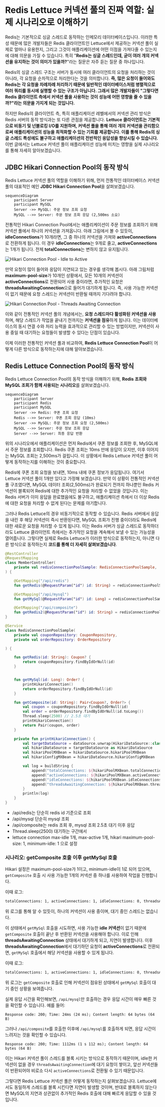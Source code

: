 # Redis Lettuce 커넥션 풀의 진짜 역할: 실제 시나리오로 이해하기

Redis는 기본적으로 싱글 스레드로 동작하는 인메모리 데이터베이스입니다. 이러한 특성 때문에 많은 개발자들은 Redis 클라이언트인 Lettuce에서 제공하는 커넥션 풀이 실제로 얼마나 유용한지, 그리고 그것이 애플리케이션에 어떤 이점을 가져다줄 수 있는지에 대해 의문을 가질 수 있습니다. 특히 "**Redis는 싱글 스레드인데, 굳이 여러 개의 커넥션을 유지하는 것이 의미가 있을까?**"라는 질문은 자주 듣는 질문 중 하나입니다.

Redis의 싱글 스레드 구조는 서버가 동시에 여러 클라이언트의 요청을 처리하는 것이 아니라, 각 요청을 순차적으로 처리한다는 것을 의미합니다. **즉, 많은 요청이 들어와도 Redis는 각 요청을 차례차례 처리하기 때문에 일반적인 데이터베이스처럼 병렬적으로 여러 쿼리를 동시에 실행할 수 있는 구조가 아닙니다. 그래서 많은 개발자들이 "그렇다면 Redis 클라이언트 측에서 커넥션 풀을 사용하는 것이 성능에 어떤 영향을 줄 수 있을까?"라는 의문을 가지게 되는 것입니다.**

하지만 Redis의 클라이언트 측, 특히 애플리케이션 레벨에서의 커넥션 관리 방식은 Redis 서버의 동작 방식과는 또 다른 관점을 제공합니다. **Lettuce 클라이언트는 기본적으로 비동기 및 넌블로킹 I/O를 지원하며, 커넥션 풀을 통해 여러 개의 커넥션을 관리함으로써 애플리케이션의 성능을 최적화할 수 있는 기회를 제공합니다. 이를 통해 Redis의 싱글 스레드 특성에도 불구하고 애플리케이션의 전반적인 응답성을 향상시킬 수 있습니다.** 이번 글에서는 Lettuce 커넥션 풀이 애플리케이션 성능에 미치는 영향을 실제 시나리오를 통해 자세히 알아보겠습니다.

## JDBC Hikari Connection Pool의 동작 방식

Redis Lettuce 커넥션 풀의 역할을 이해하기 위해, 먼저 전통적인 데이터베이스 커넥션 풀의 대표적인 예인 **JDBC Hikari Connection Pool**을 살펴보겠습니다.

```mermaid
sequenceDiagram
    participant Server
    participant MySQL
    Server ->> MySQL: 주문 정보 조회 요청
    MySQL -->> Server: 주문 정보 조회 응답 (2,500ms 소요)
```

전통적인 Hikari Connection Pool에서는 애플리케이션이 주문 정보를 조회하기 위해 커넥션 풀에서 하나의 커넥션을 가져옵니다. 아래 그림에서 볼 수 있듯이, **idleConnections**가 10개라면, 그 중 하나의 커넥션을 가져와 **activeConnections**로 전환하게 됩니다. 이 경우 **idleConnections**는 9개로 줄고, **activeConnections**는 1개가 됩니다. 전체 **totalConnections**는 변하지 않고 유지됩니다.

![Hikari Connection Pool - Idle to Active](https://raw.githubusercontent.com/cheese10yun/blog-sample/refs/heads/master/redis/docs/connection-pool-001.png)

만약 요청이 많이 들어와 응답이 지연되고 있는 경우를 생각해 봅시다. 아래 그림처럼 **maximum-pool-size**가 10개인 상황에서, 모든 10개의 커넥션이 **activeConnections**로 전환되어 사용 중이라면, 추가적인 요청은 **threadsAwaitingConnection**으로 들어가 대기하게 됩니다. 즉, 사용 가능한 커넥션이 없기 때문에 요청 스레드는 커넥션이 반환될 때까지 기다려야 합니다.

![Hikari Connection Pool - Threads Awaiting Connection](https://raw.githubusercontent.com/cheese10yun/blog-sample/refs/heads/master/redis/docs/connection-pool-002.png)

이와 같이 전통적인 커넥션 풀의 개념에서는, **요청 스레드마다 활성화된 커넥션을 사용**하며, 해당 스레드가 작업을 끝내기 전까지는 **커넥션을 점유**하게 됩니다. 이는 데이터베이스의 동시 연결 수와 처리 능력을 효과적으로 관리할 수 있는 방법이지만, 커넥션이 사용 중일 때 대기하는 요청들이 발생할 수 있다는 단점이 있습니다.

이제 이러한 전통적인 커넥션 풀과 비교하여, **Redis Lettuce Connection Pool**이 어떻게 다른 방식으로 동작하는지에 대해 알아보겠습니다.

## Redis Lettuce Connection Pool의 동작 방식

Redis Lettuce Connection Pool의 동작 방식을 이해하기 위해, **Redis 조회와 MySQL 조회가 함께 사용되는 시나리오**를 살펴보겠습니다.

```mermaid
sequenceDiagram
    participant Server
    participant Redis
    participant MySQL
    Server ->> Redis: 쿠폰 조회 요청
    Redis -->> Server: 쿠폰 조회 응답 (10ms)
    Server ->> MySQL: 주문 정보 조회 요청 (2,500ms)
    MySQL -->> Server: 주문 정보 조회 응답
    Server -->> Server: 최종 응답 반환
```

위의 시나리오에서 애플리케이션은 먼저 Redis에서 쿠폰 정보를 조회한 후, MySQL에서 주문 정보를 조회합니다. Redis 쿠폰 조회는 10ms 만에 응답이 오지만, 이후 이어지는 MySQL 조회는 2,500ms가 걸립니다. 이 상황에서 Redis Lettuce 커넥션 풀이 어떻게 동작하는지를 이해하는 것이 중요합니다.

Redis에 쿠폰 조회 요청을 보내면, 10ms 내에 쿠폰 정보가 응답됩니다. 여기서 Lettuce 커넥션 풀이 1개만 있다고 가정해 보겠습니다. 만약 이 상황이 전통적인 커넥션 풀 구조였다면, MySQL 데이터 조회(2,500ms)가 완료되기 전까지 하나뿐인 Redis 커넥션이 블록되어 Redis에 대한 추가적인 요청을 처리할 수 없었을 것입니다. 이는 Redis 서버가 이미 응답을 완료했음에도 불구하고, 애플리케이션 측에서 더 이상 Redis에 대한 요청을 처리할 수 없게 된다는 문제를 야기합니다.

그러나 Redis Lettuce의 경우 비동기적으로 동작할 수 있습니다. Redis 서버에서 응답을 내린 후 해당 커넥션이 즉시 반환된다면, MySQL 조회가 진행 중이더라도 Redis에 대한 새로운 요청을 처리할 수 있게 됩니다. 이는 Redis 서버가 싱글 스레드로 동작하더라도 Lettuce 클라이언트 측에서는 추가적인 요청을 계속해서 보낼 수 있는 가능성을 열어줍니다. 그렇다면 실제로 Redis Lettuce가 이러한 방식으로 동작하는지, 아니면 다른 방식으로 동작하는지 **코드를 통해 더 자세히 살펴보겠습니다**.

```kotlin
@RestController
@RequestMapping
class MemberController(
    private val redisConnectionPoolSample: RedisConnectionPoolSample,
) {

    @GetMapping("/api/redis")
    fun getRedis(@RequestParam("id") id: String) = redisConnectionPoolSample.getRedis(id)

    @GetMapping("/api/mysql")
    fun getMySql(@RequestParam("id") id: Long) = redisConnectionPoolSample.getMySql(id)

    @GetMapping("/api/composite")
    fun getRedis2(@RequestParam("id") id: String) = redisConnectionPoolSample.getComposite(id)
}

@Service
class RedisConnectionPoolSample(
    private val couponRepository: CouponRepository,
    private val orderRepository: OrderRepository

) {

    fun getRedis(id: String): Coupon? {
        return couponRepository.findByIdOrNull(id)
    }


    fun getMySql(id: Long): Order? {
        printHikariConnection()
        return orderRepository.findByIdOrNull(id)
    }

    fun getComposite(id: String): Pair<Coupon?, Order?> {
        val coupon = couponRepository.findByIdOrNull(id)
        val order = orderRepository.findByIdOrNull(id.toLong())
        Thread.sleep(2500) // 2.5초 대기
        printHikariConnection()
        return Pair(coupon, order)
    }

    private fun printHikariConnection() {
        val targetDataSource = dataSource.unwrap(HikariDataSource::class.java)
        val hikariDataSource = targetDataSource as HikariDataSource
        val hikariPoolMXBean = hikariDataSource.hikariPoolMXBean
        val hikariConfigMXBean = hikariDataSource.hikariConfigMXBean

        val log = buildString {
            append("totalConnections: ${hikariPoolMXBean.totalConnections}, ")
            append("activeConnections: ${hikariPoolMXBean.activeConnections}, ")
            append("idleConnections: ${hikariPoolMXBean.idleConnections}, ")
            append("threadsAwaitingConnection: ${hikariPoolMXBean.threadsAwaitingConnection}")
        }
        println(log)
    }
}
```

* /api/redis는 단순히 redis id 기준으로 조회
* /api/mysql 단순히 mysql 조회
* /api/composite는 redis 조회 후, mysql 조회 2.5초 대기 이후 응답
* Thread.sleep(2500) 대기하는 구간에서
* lettuce connection max-idle 1개, max-active 1개, hikari maximum-pool-size: 1, minimum-idle: 1 으로 설정

### 시나리오: getComposite 호출 이후 getMySql 호출

Hikari 설정은 maximum-pool-size가 1이고, minimum-idle이 1로 되어 있으며, `getComposite` 호출 시 사용 가능한 1개의 커넥션 중 하나를 사용하여 작업을 진행합니다.

이때 로그:

```txt
totalConnections: 1, activeConnections: 1, idleConnections: 0, threadsAwaitingConnection: 0
```

위 로그를 통해 알 수 있듯이, 하나의 커넥션이 사용 중이며, 대기 중인 스레드는 없습니다.

이 상태에서 `getMySql` 호출을 시도하면, 사용 가능한 **idle 커넥션**이 없기 때문에 `getComposite` 호출이 끝난 후 반환된 커넥션을 사용해야 합니다. 이로 인해 **threadsAwaitingConnection** 상태에서 대기하게 되고, 지연이 발생합니다. 이후 **threadsAwaitingConnection**에서 대기하던 요청이 **activeConnections**로 전환되면, `getMySql` 호출에서 해당 커넥션을 사용할 수 있게 됩니다.

이때 로그:

```txt
totalConnections: 1, activeConnections: 1, idleConnections: 0, threadsAwaitingConnection: 1
```

위 로그는 `getComposite` 호출로 인해 커넥션이 점유된 상태에서 `getMySql` 호출이 대기 중인 상황을 보여줍니다.

실제 응답 시간을 확인해보면, `/api/mysql`만 호출하는 경우 응답 시간이 매우 빠른 것을 확인할 수 있습니다. 예를 들어:

```
Response code: 200; Time: 24ms (24 ms); Content length: 64 bytes (64 B)
```

그러나 `/api/composite`를 호출한 이후에 `/api/mysql`를 호출하게 되면, 응답 시간이 느려지는 것을 확인할 수 있습니다.

```
Response code: 200; Time: 1112ms (1 s 112 ms); Content length: 64 bytes (64 B)
```

이는 Hikari 커넥션 풀이 스레드를 블록 시키는 방식으로 동작하기 때문이며, idle한 커넥션이 없을 경우 `threadsAwaitingConnection`에 대기 요청이 쌓이고, 앞선 커넥션들이 반환되어야 비로소 다시 `activeConnections`로 전환될 수 있기 때문입니다.

그렇다면 Redis Lettuce 커넥션 풀은 어떻게 동작하는지 살펴보겠습니다. Lettuce에서도 동일하게 스레드를 블록 시킨다면 지연이 발생할 것이며, 반대로 블록하지 않는다면 MySQL의 지연과 상관없이 추가적인 Redis 호출에 대해 빠르게 응답할 수 있을 것입니다.



